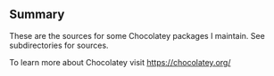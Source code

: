 ﻿## Summary
These are the sources for some Chocolatey packages I maintain. See subdirectories for sources.

To learn more about Chocolatey visit
https://chocolatey.org/